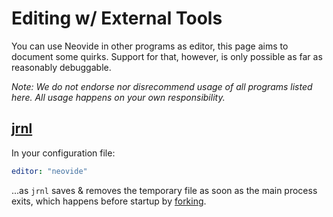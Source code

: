 # Editing w/ External Tools

You can use Neovide in other programs as editor, this page aims to document some quirks. Support for
that, however, is only possible as far as reasonably debuggable.

_Note: We do not endorse nor disrecommend usage of all programs listed here. All usage happens on
your own responsibility._

## [jrnl](https://github.com/jrnl-org/jrnl)

In your configuration file:

```yaml
editor: "neovide"
```

...as `jrnl` saves & removes the temporary file as soon as the main process exits, which happens
before startup by [forking](<https://en.wikipedia.org/wiki/Fork_(system_call)>).
